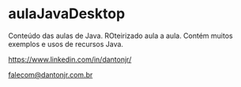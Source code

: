 # aulaJavaDesktop

Conteúdo das aulas de Java. ROteirizado aula a aula.
Contém muitos exemplos e usos de recursos Java.

https://www.linkedin.com/in/dantonjr/

falecom@dantonjr.com.br
